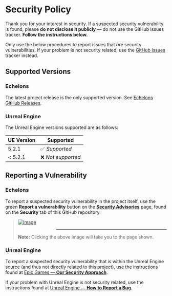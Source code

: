 # Security Policy

Thank you for your interest in security. If a suspected security vulnerability is found, please **do not disclose it publicly** — do not use the GitHub Issues tracker. **Follow the instructions below.**

Only use the below procedures to report issues that *are* security vulnerabilities. If your problem is not security related, use the [GitHub Issues](https://github.com/n8bot/Echelons/issues) tracker instead.

## Supported Versions

### Echelons

The latest project release is the only supported version. See [Echelons GitHub Releases](https://github.com/n8bot/Echelons/releases).


### Unreal Engine

The Unreal Engine versions supported are as follows:

| UE Version | Supported                      |
| ---------- | ------------------------------ |
| 5.2.1      | :white_check_mark: *Supported* |
| < 5.2.1    | :x: *Not supported*            |


## Reporting a Vulnerability

### Echelons

To report a suspected security vulnerability in the project itself, use the green **Report a vulnerability** button on the [**Security Advisories**](https://github.com/n8bot/Echelons/security/advisories) page, found on the **Security** tab of this GitHub repository.

> [![image](https://user-images.githubusercontent.com/22458343/224415576-ceaa5aad-b7a9-4f0d-98e5-997d8325a41c.png)](https://github.com/n8bot/Echelons/security/advisories)
>>>> ---
> **Note:** Clicking the above image will take you to the page shown.


### Unreal Engine

To report a suspected security vulnerability that is within the Unreal Engine source (and thus not directly related to this project), use the instructions found at [Epic Games — **Our Security Approach**](https://www.epicgames.com/site/security).

If your problem with Unreal Engine is not security related, use the instructions found at [Unreal Engine — **How to Report a Bug**](https://www.unrealengine.com/support/report-a-bug).

